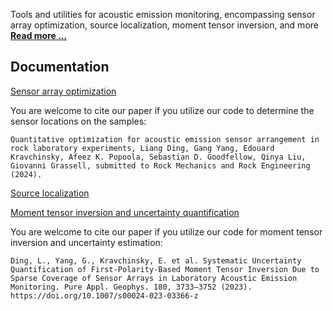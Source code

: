 Tools and utilities for acoustic emission monitoring, encompassing sensor array optimization, source localization, moment tensor inversion, and more
[**Read more ...**](https://liang-ding.github.io/ae/)

## Documentation
<a href="https://github.com/Liang-Ding/DAE/blob/master/documentation/sensor_array_optimization.md">Sensor array optimization</a>

You are welcome to cite our paper if you utilize our code to determine the sensor locations on the samples: 
```text
Quantitative optimization for acoustic emission sensor arrangement in rock laboratory experiments, Liang Ding, Gang Yang, Edouard Kravchinsky, Afeez K. Popoola, Sebastian D. Goodfellow, Qinya Liu, Giovanni Grassell, submitted to Rock Mechanics and Rock Engineering (2024).
```

<a href="https://github.com/Liang-Ding/DAE/blob/master/documentation/localization.md">Source localization</a>


<a href="https://github.com/Liang-Ding/DAE/blob/master/documentation/mti_uncertainty.md">Moment tensor inversion and uncertainty quantification</a>

You are welcome to cite our paper if you utilize our code for moment tensor inversion and uncertainty estimation: 
```text
Ding, L., Yang, G., Kravchinsky, E. et al. Systematic Uncertainty Quantification of First-Polarity-Based Moment Tensor Inversion Due to Sparse Coverage of Sensor Arrays in Laboratory Acoustic Emission Monitoring. Pure Appl. Geophys. 180, 3733–3752 (2023). https://doi.org/10.1007/s00024-023-03366-z
```
